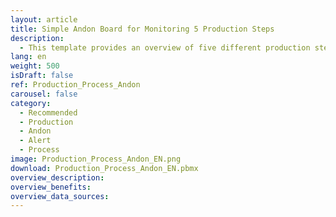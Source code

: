 ```yaml
---
layout: article
title: Simple Andon Board for Monitoring 5 Production Steps
description: 
  - This template provides an overview of five different production steps for an order. By means of an Andon Board display (traffic light color scheme) the individual stations are color-coded. So you can see at a glance at which station of the line everything is running as planned or at which station a problem has occurred and since how long it exists. In addition, the order status is displayed in real time. Remove the existing timer script and add your data source to use this visualization for your purposes.
lang: en
weight: 500
isDraft: false
ref: Production_Process_Andon
carousel: false
category:
  - Recommended
  - Production
  - Andon
  - Alert
  - Process
image: Production_Process_Andon_EN.png
download: Production_Process_Andon_EN.pbmx
overview_description:
overview_benefits:
overview_data_sources:
---
```

